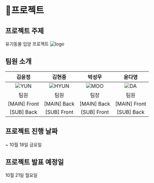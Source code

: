 # 🐌프로젝트
## 프로젝트 주제
  유기동물 입양 프로젝트 
  ![logo](https://github.com/user-attachments/assets/fc4e6bd8-7330-445d-880d-656fbbaf4e50)
## 팀원 소개 

  |김윤정	|김현중	|박성무	| 윤다영
  |:------:|:-------:|:------:|:------:
  |![YUN](https://github.com/user-attachments/assets/1bd981db-760a-4c7a-851c-b7dae00c1c08)    |![HYUN](https://github.com/user-attachments/assets/e8acdc0e-8267-4126-a822-8d2c73d7fb25)    |![MOO](https://github.com/user-attachments/assets/2ee187c5-0230-4e4c-9209-f63f1180fabc)    |![DA](https://github.com/user-attachments/assets/d1b5a2ce-4b21-45d3-abfc-a706d625ed17)    
  | 팀원 | 팀원 | 팀장 | 팀원
  | [MAIN] Front | [MAIN] Back | [MAIN] Back | [MAIN] Front
  | [SUB] Back | [SUB] Front | [SUB] Front | [SUB] Back

## 프로젝트 진행 날짜 
  ~ 10월 18일 금요일
## 프로젝트 발표 예정일 
  10월 21일 월요일
